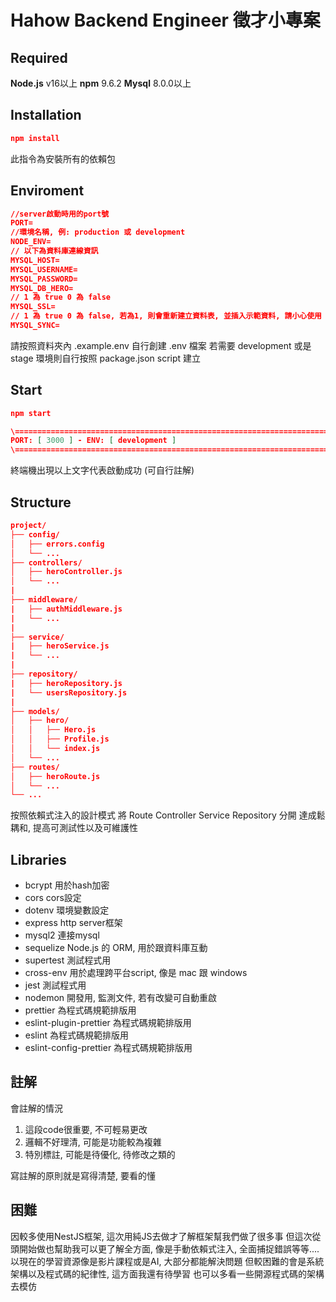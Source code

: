 # Hahow Backend Engineer 徵才小專案

## Required

**Node.js** v16以上
**npm** 9.6.2
**Mysql** 8.0.0以上

## Installation

```json
npm install
```

此指令為安裝所有的依賴包

## Enviroment

```json
//server啟動時用的port號
PORT=
//環境名稱, 例: production 或 development
NODE_ENV=
// 以下為資料庫連線資訊
MYSQL_HOST=
MYSQL_USERNAME=
MYSQL_PASSWORD=
MYSQL_DB_HERO=
// 1 為 true 0 為 false
MYSQL_SSL=
// 1 為 true 0 為 false, 若為1, 則會重新建立資料表, 並插入示範資料, 請小心使用
MYSQL_SYNC=
```

請按照資料夾內 .example.env
自行創建 .env 檔案
若需要 development 或是 stage 環境則自行按照 package.json script 建立

## Start

```json
npm start
```

```json
\========================================================================================================================
PORT: [ 3000 ] - ENV: [ development ]
\========================================================================================================================
```

終端機出現以上文字代表啟動成功 (可自行註解)

## Structure

```json
project/
├── config/
│   ├── errors.config
│   └── ...
├── controllers/
│   ├── heroController.js
│   └── ...
|
├── middleware/
|   ├── authMiddleware.js
|   └── ...
|
├── service/
|   ├── heroService.js
|   └── ...
|
├── repository/
|   ├── heroRepository.js
|   └── usersRepository.js
|
├── models/
│   ├── hero/
│   │   ├── Hero.js
│   │   ├── Profile.js
│   │   └── index.js
│   └── ...
├── routes/
│   ├── heroRoute.js
│   └── ...
└── ...
```

按照依賴式注入的設計模式
將 Route Controller Service Repository 分開
達成鬆耦和, 提高可測試性以及可維護性

## Libraries

-   bcrypt
    用於hash加密
-   cors
    cors設定
-   dotenv
    環境變數設定
-   express
    http server框架
-   mysql2
    連接mysql
-   sequelize
    Node.js 的 ORM, 用於跟資料庫互動
-   supertest
    測試程式用
-   cross-env
    用於處理跨平台script, 像是 mac 跟 windows
-   jest
    測試程式用
-   nodemon
    開發用, 監測文件, 若有改變可自動重啟
-   prettier
    為程式碼規範排版用
-   eslint-plugin-prettier
    為程式碼規範排版用
-   eslint
    為程式碼規範排版用
-   eslint-config-prettier
    為程式碼規範排版用

## 註解

會註解的情況

1. 這段code很重要, 不可輕易更改
2. 邏輯不好理清, 可能是功能較為複雜
3. 特別標註, 可能是待優化, 待修改之類的

寫註解的原則就是寫得清楚, 要看的懂

## 困難

因較多使用NestJS框架, 這次用純JS去做才了解框架幫我們做了很多事
但這次從頭開始做也幫助我可以更了解全方面, 像是手動依賴式注入, 全面捕捉錯誤等等....
以現在的學習資源像是影片課程或是AI, 大部分都能解決問題
但較困難的會是系統架構以及程式碼的紀律性, 這方面我還有待學習
也可以多看一些開源程式碼的架構去模仿
